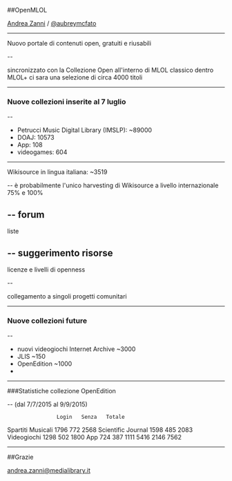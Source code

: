 ##OpenMLOL

[Andrea Zanni](http://aubreymcfato.com) / [@aubreymcfato](http://twitter.com/aubreymcfato)

---

Nuovo portale di contenuti open, gratuiti e riusabili

--

sincronizzato con la Collezione Open all'interno di MLOL classico
dentro MLOL+ ci sara una selezione di circa 4000 titoli

---
### Nuove collezioni inserite al 7 luglio

--
+ Petrucci Music Digital Library (IMSLP): ~89000
+ DOAJ: 10573
+ App: 108
+ videogames: 604
---

Wikisource in lingua italiana: ~3519

--
è probabilmente l'unico harvesting di Wikisource a livello internazionale
75% e 100%


--
forum
--

liste

--
suggerimento risorse
--

licenze e livelli di openness

--

collegamento a singoli progetti comunitari

---
### Nuove collezioni future

--

+ nuovi videogiochi Internet Archive ~3000
+ JLIS ~150
+ OpenEdition ~1000
+ 

---

###Statistiche collezione OpenEdition

--
(dal 7/7/2015 al 9/9/2015)

					Login	Senza	Totale
Spartiti Musicali	1796	772		2568
Scientific Journal	1598	485		2083
Videogiochi			1298	502		1800
App					724		387		1111
					5416	2146	7562

---



##Grazie

[andrea.zanni@medialibrary.it](mailto:andrea.zanni@medialibrary.it)